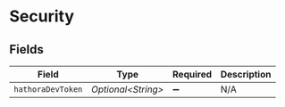 # Security


## Fields

| Field               | Type                | Required            | Description         |
| ------------------- | ------------------- | ------------------- | ------------------- |
| `hathoraDevToken`   | *Optional\<String>* | :heavy_minus_sign:  | N/A                 |